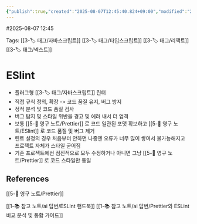 ```yaml
---
{"publish":true,"created":"2025-08-07T12:45:40.824+09:00","modified":"2025-08-07T12:56:04.599+09:00","cssclasses":""}
---
```


#2025-08-07 12:45

Tags: [[3-🏷️ 태그/자바스크립트]] [[3-🏷️ 태그/타입스크립트]] [[3-🏷️ 태그/리액트]] [[3-🏷️ 태그/넥스트]]

# ESlint
- 플러그형 [[3-🏷️ 태그/자바스크립트]] 린터
- 직접 규칙 정의, 확장 -> 코드 품질 유지, 버그 방지
- 정적 분석 및 코드 품질 검사
- 버그 탐지 및 스타일 위반을 경고 및 에러 내서 더 엄격
- 보통 [[5-💎 영구 노트/Prettier]] 로 코드 일관된 포맷 확보하고 [[5-💎 영구 노트/ESlint]] 로 코드 품질 및 버그 제거
- 린트 설정의 경우 처음부터 안하면 나중엔 오류가 너무 많이 쌓여서 불가능해지고 프로젝트 자체가 스타일 굳어짐
- 기존 프로젝트에선 점진적으로 모두 수정하거나 아니면 그냥 [[5-💎 영구 노트/Prettier]] 로 코드 스타일만 통일

## References
[[5-💎 영구 노트/Prettier]]

[[1-📚 참고 노트/ai 답변/ESLint 핸드북]]
[[1-📚 참고 노트/ai 답변/Prettier와 ESLint 비교 분석 및 통합 가이드]]